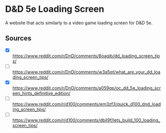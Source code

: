 # D&D 5e Loading Screen

A website that acts similarly to a video game loading screen for D&amp;D 5e.

## Sources

-   [x] https://www.reddit.com/r/DnD/comments/8oaqjb/dd_loading_screen_tips/
-   [ ] https://www.reddit.com/r/DnD/comments/w3a5qt/what_are_your_dd_loading_screen_tips/
-   [x] https://www.reddit.com/r/DnD/comments/a059qp/oc_dd_5e_loading_screen_hints_definitive_edition/
-   [ ] https://www.reddit.com/r/d100/comments/em3zf3/quick_d100_dnd_loading_screen_tips/
-   [ ] https://www.reddit.com/r/d100/comments/dbil9f/lets_build_100_loading_screen_tips/
